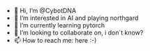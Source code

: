 - 👋 Hi, I’m @CybotDNA
- 👀 I’m interested in AI and playing northgard
- 🌱 I’m currently learning pytorch
- 💞️ I’m looking to collaborate on, i don´t know?
- 📫 How to reach me: here :-)
